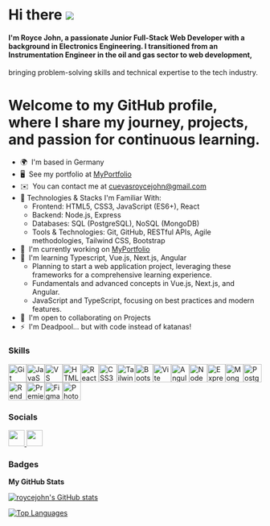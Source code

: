 Hi there ![](https://user-images.githubusercontent.com/18350557/176309783-0785949b-9127-417c-8b55-ab5a4333674e.gif)
====================================================================================================================================
#### I'm Royce John, a passionate Junior Full-Stack Web Developer with a background in Electronics Engineering. I transitioned from an Instrumentation Engineer in the oil and gas sector to web development,
bringing problem-solving skills and technical expertise to the tech industry.
# Welcome to my GitHub profile, where I share my journey, projects, and passion for continuous learning.

* 🌍  I'm based in Germany
* 🖥️  See my portfolio at [MyPortfolio](http://cuevdev.netlify.app)
* ✉️  You can contact me at [cuevasroycejohn@gmail.com](mailto:cuevasroycejohn@gmail.com)
* 🚀 Technologies & Stacks I'm Familiar With:
  * Frontend: HTML5, CSS3, JavaScript (ES6+), React
  * Backend: Node.js, Express
  * Databases: SQL (PostgreSQL), NoSQL (MongoDB)
  * Tools & Technologies: Git, GitHub, RESTful APIs, Agile methodologies, Tailwind CSS, Bootstrap
* 🔭  I'm currently working on [MyPortfolio](http://cuevdev.netlify.app)
* 🧠  I'm learning Typescript, Vue.js, Next.js, Angular
  * Planning to start a web application project, leveraging these frameworks for a comprehensive learning experience.
  * Fundamentals and advanced concepts in Vue.js, Next.js, and Angular.
  * JavaScript and TypeScript, focusing on best practices and modern features.
* 🤝  I'm open to collaborating on Projects
* ⚡  I'm Deadpool... but with code instead of katanas!

### Skills


<p align="left">
<a href="https://git-scm.com/" target="_blank" rel="noreferrer"><img src="https://raw.githubusercontent.com/danielcranney/readme-generator/main/public/icons/skills/git-colored.svg" width="36" height="36" alt="Git" /></a><a href="https://developer.mozilla.org/en-US/docs/Web/JavaScript" target="_blank" rel="noreferrer"><img src="https://raw.githubusercontent.com/danielcranney/readme-generator/main/public/icons/skills/javascript-colored.svg" width="36" height="36" alt="JavaScript" /></a><a href="https://code.visualstudio.com/" target="_blank" rel="noreferrer"><img src="https://raw.githubusercontent.com/danielcranney/readme-generator/main/public/icons/skills/visualstudiocode.svg" width="36" height="36" alt="VS Code" /></a><a href="https://developer.mozilla.org/en-US/docs/Glossary/HTML5" target="_blank" rel="noreferrer"><img src="https://raw.githubusercontent.com/danielcranney/readme-generator/main/public/icons/skills/html5-colored.svg" width="36" height="36" alt="HTML5" /></a><a href="https://reactjs.org/" target="_blank" rel="noreferrer"><img src="https://raw.githubusercontent.com/danielcranney/readme-generator/main/public/icons/skills/react-colored.svg" width="36" height="36" alt="React" /></a><a href="https://www.w3.org/TR/CSS/#css" target="_blank" rel="noreferrer"><img src="https://raw.githubusercontent.com/danielcranney/readme-generator/main/public/icons/skills/css3-colored.svg" width="36" height="36" alt="CSS3" /></a><a href="https://tailwindcss.com/" target="_blank" rel="noreferrer"><img src="https://raw.githubusercontent.com/danielcranney/readme-generator/main/public/icons/skills/tailwindcss-colored.svg" width="36" height="36" alt="TailwindCSS" /></a><a href="https://getbootstrap.com/" target="_blank" rel="noreferrer"><img src="https://raw.githubusercontent.com/danielcranney/readme-generator/main/public/icons/skills/bootstrap-colored.svg" width="36" height="36" alt="Bootstrap" /></a><a href="https://vitejs.dev/" target="_blank" rel="noreferrer"><img src="https://raw.githubusercontent.com/danielcranney/readme-generator/main/public/icons/skills/vite-colored.svg" width="36" height="36" alt="Vite" /></a><a href="https://angular.io/" target="_blank" rel="noreferrer"><img src="https://raw.githubusercontent.com/danielcranney/readme-generator/main/public/icons/skills/angularjs-colored.svg" width="36" height="36" alt="Angular" /></a><a href="https://nodejs.org/en/" target="_blank" rel="noreferrer"><img src="https://raw.githubusercontent.com/danielcranney/readme-generator/main/public/icons/skills/nodejs-colored.svg" width="36" height="36" alt="NodeJS" /></a><a href="https://expressjs.com/" target="_blank" rel="noreferrer"><img src="https://raw.githubusercontent.com/danielcranney/readme-generator/main/public/icons/skills/express-colored.svg" width="36" height="36" alt="Express" /></a><a href="https://www.mongodb.com/" target="_blank" rel="noreferrer"><img src="https://raw.githubusercontent.com/danielcranney/readme-generator/main/public/icons/skills/mongodb-colored.svg" width="36" height="36" alt="MongoDB" /></a><a href="https://www.postgresql.org/" target="_blank" rel="noreferrer"><img src="https://raw.githubusercontent.com/danielcranney/readme-generator/main/public/icons/skills/postgresql-colored.svg" width="36" height="36" alt="PostgreSQL" /></a><a href="https://render.com/" target="_blank" rel="noreferrer"><img src="https://raw.githubusercontent.com/danielcranney/readme-generator/main/public/icons/skills/render-colored.svg" width="36" height="36" alt="Render" /></a><a href="https://www.adobe.com/uk/products/premiere.html" target="_blank" rel="noreferrer"><img src="https://raw.githubusercontent.com/danielcranney/readme-generator/main/public/icons/skills/premierepro-colored.svg" width="36" height="36" alt="Premiere Pro" /></a><a href="https://www.figma.com/" target="_blank" rel="noreferrer"><img src="https://raw.githubusercontent.com/danielcranney/readme-generator/main/public/icons/skills/figma-colored.svg" width="36" height="36" alt="Figma" /></a><a href="https://www.adobe.com/uk/products/photoshop.html" target="_blank" rel="noreferrer"><img src="https://raw.githubusercontent.com/danielcranney/readme-generator/main/public/icons/skills/photoshop-colored.svg" width="36" height="36" alt="Photoshop" /></a>
</p>


### Socials

<p align="left"> <a href="https://www.github.com/roycejohn" target="_blank" rel="noreferrer"> <picture> <source media="(prefers-color-scheme: dark)" srcset="https://raw.githubusercontent.com/danielcranney/readme-generator/main/public/icons/socials/github-dark.svg" /> <source media="(prefers-color-scheme: light)" srcset="https://raw.githubusercontent.com/danielcranney/readme-generator/main/public/icons/socials/github.svg" /> <img src="https://raw.githubusercontent.com/danielcranney/readme-generator/main/public/icons/socials/github.svg" width="32" height="32" /> </picture> </a> <a href="https://www.linkedin.com/in/royce-john-cuevas" target="_blank" rel="noreferrer"> <picture> <source media="(prefers-color-scheme: dark)" srcset="https://raw.githubusercontent.com/danielcranney/readme-generator/main/public/icons/socials/linkedin-dark.svg" /> <source media="(prefers-color-scheme: light)" srcset="https://raw.githubusercontent.com/danielcranney/readme-generator/main/public/icons/socials/linkedin.svg" /> <img src="https://raw.githubusercontent.com/danielcranney/readme-generator/main/public/icons/socials/linkedin.svg" width="32" height="32" /> </picture> </a></p>

### Badges

<b>My GitHub Stats</b>

<a href="http://www.github.com/roycejohn"><img src="https://github-readme-stats.vercel.app/api?username=roycejohn&show_icons=true&hide=&count_private=true&title_color=0891b2&text_color=ffffff&icon_color=0891b2&bg_color=1c1917&hide_border=true&show_icons=true" alt="roycejohn's GitHub stats" /></a>

<a href="https://github.com/roycejohn" align="left"><img src="https://github-readme-stats.vercel.app/api/top-langs/?username=roycejohn&langs_count=10&title_color=0891b2&text_color=ffffff&icon_color=0891b2&bg_color=1c1917&hide_border=true&locale=en&custom_title=Top%20%Languages" alt="Top Languages" /></a>

<!--

## Hi there 👋

I'm Royce John, a passionate Junior Full-Stack Web Developer with a background in Electronics Engineering. I transitioned from being an Instrumentation Engineer in the oil and gas sector to web development, bringing problem-solving skills and technical expertise to the tech industry. Welcome to my GitHub profile, where I share my journey, projects, and passion for continuous learning.

🚀 Technologies & Stacks I'm Familiar With:
  -Frontend: HTML5, CSS3, JavaScript (ES6+), React
  -Backend: Node.js, Express
  -Databases: SQL (PostgreSQL), NoSQL (MongoDB)
  -Tools & Technologies: Git, GitHub, RESTful APIs, Agile methodologies, Tailwind CSS, Bootstrap

🔭 I’m currently working on:
  -Exploring Vue.js, Angular, and Next.js for potential projects.
  -Planning to start a web application project, leveraging these frameworks for a comprehensive learning experience.

🌱 I’m currently learning:
  -Fundamentals and advanced concepts in Vue.js, Angular, and Next.js.
  -JavaScript and TypeScript, focusing on best practices and modern features.

👯 I’m looking to collaborate on:
  -Any projects or initiatives that use Vue.js, Angular, or Next.js.
  -Open-source contributions, especially in front-end development.

🧳 Hobbies & Interests:

-I'm an avid traveler and love exploring new places and cultures. My journeys have taken me to various countries, and I'm always eager to discover more.
-A tech enthusiast at heart, I enjoy experimenting with the latest gadgets and keeping up with trends in consumer electronics.
**roycejohn/roycejohn** is a ✨ _special_ ✨ repository because its `README.md` (this file) appears on your GitHub profile.

Here are some ideas to get you started:

- 🔭 I’m currently working on ...
- 🌱 I’m currently learning ...
- 👯 I’m looking to collaborate on ...
- 🤔 I’m looking for help with ...
- 💬 Ask me about ...
- 📫 How to reach me: ...
- 😄 Pronouns: ...
- ⚡ Fun fact: ...
-->
